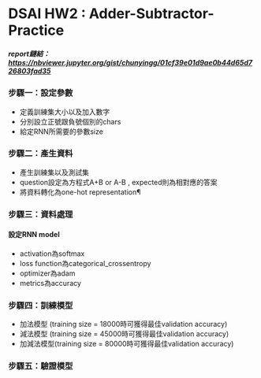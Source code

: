 # DSAI HW2 : Adder-Subtractor-Practice
##### report鏈結：https://nbviewer.jupyter.org/gist/chunyingg/01cf39e01d9ae0b44d65d726803fad35

### 步驟一：設定參數
* 定義訓練集大小以及加入數字
* 分別設立正號跟負號個別的chars
* 給定RNN所需要的參數size

### 步驟二：產生資料
* 產生訓練集以及測試集
* question設定為方程式A+B or A-B , expected則為相對應的答案
* 將資料轉化為one-hot representation¶

### 步驟三：資料處理
#### 設定RNN model
* activation為softmax
* loss function為categorical_crossentropy
* optimizer為adam
* metrics為accuracy

### 步驟四：訓練模型
* 加法模型 (training size = 18000時可獲得最佳validation accuracy)
* 減法模型 (training size = 45000時可獲得最佳validation accuracy)
* 加減法模型(training size = 80000時可獲得最佳validation accuracy)

### 步驟五：驗證模型
